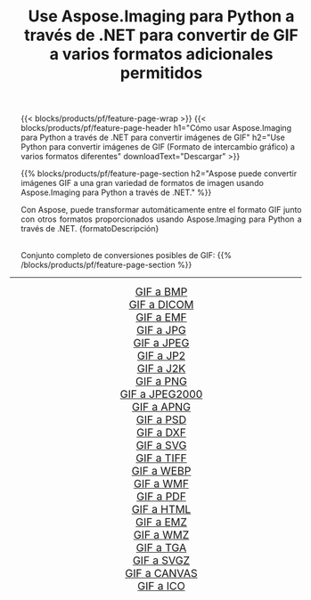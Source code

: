 ﻿---
title: Use Aspose.Imaging para Python a través de .NET para convertir de GIF a varios formatos adicionales permitidos 
weight: 3920
url: /es/python-net/conversion/from/gif 
lang: es
langdirlevel: 2
locales: zh-hans,ja,it,ru,de,es,fr,nl,id,lt,pl,pt,vi,tr,ko,zh-hant,ar,hi,th,sv,cs,uk,he
description: Puede transformar rápidamente de GIF(Formato de intercambio gráfico) a varios formatos usando Aspose.Imaging para Python a través de .NET.
---

{{< blocks/products/pf/feature-page-wrap >}}
{{< blocks/products/pf/feature-page-header h1="Cómo usar Aspose.Imaging para Python a través de .NET para convertir imágenes de GIF" h2="Use Python para convertir imágenes de GIF (Formato de intercambio gráfico) a varios formatos diferentes" downloadText="Descargar" >}}


{{% blocks/products/pf/feature-page-section  h2="Aspose puede convertir imágenes GIF a una gran variedad de formatos de imagen usando Aspose.Imaging para Python a través de .NET." %}}
<p align=justify>Con Aspose, puede transformar automáticamente entre el formato GIF junto con otros formatos proporcionados usando Aspose.Imaging para Python a través de .NET. {formatoDescripción}</p>
<br/>
Conjunto completo de conversiones posibles de GIF:
{{% /blocks/products/pf/feature-page-section %}}
<div class="container-fluid productfamilypage bg-gray">
    <div class="convertypes bg-gray agp-content section">
        <div class="container">
		<hr style="margin-left:-20px;"/>
		<div class="row other-converters" style="gap: 10px;font-size: 19px;text-align:center;">
		    <div class='col-md-2 other-converter remove-lp remove-rp'><a href="/imaging/es/python-net/conversion/gif-to-bmp" style="padding:15px;">GIF a BMP</a></div><div class='col-md-2 other-converter remove-lp remove-rp'><a href="/imaging/es/python-net/conversion/gif-to-dicom" style="padding:15px;">GIF a DICOM</a></div><div class='col-md-2 other-converter remove-lp remove-rp'><a href="/imaging/es/python-net/conversion/gif-to-emf" style="padding:15px;">GIF a EMF</a></div><div class='col-md-2 other-converter remove-lp remove-rp'><a href="/imaging/es/python-net/conversion/gif-to-jpg" style="padding:15px;">GIF a JPG</a></div><div class='col-md-2 other-converter remove-lp remove-rp'><a href="/imaging/es/python-net/conversion/gif-to-jpeg" style="padding:15px;">GIF a JPEG</a></div><div class='col-md-2 other-converter remove-lp remove-rp'><a href="/imaging/es/python-net/conversion/gif-to-jp2" style="padding:15px;">GIF a JP2</a></div><div class='col-md-2 other-converter remove-lp remove-rp'><a href="/imaging/es/python-net/conversion/gif-to-j2k" style="padding:15px;">GIF a J2K</a></div><div class='col-md-2 other-converter remove-lp remove-rp'><a href="/imaging/es/python-net/conversion/gif-to-png" style="padding:15px;">GIF a PNG</a></div><div class='col-md-2 other-converter remove-lp remove-rp'><a href="/imaging/es/python-net/conversion/gif-to-jpeg2000" style="padding:15px;">GIF a JPEG2000</a></div><div class='col-md-2 other-converter remove-lp remove-rp'><a href="/imaging/es/python-net/conversion/gif-to-apng" style="padding:15px;">GIF a APNG</a></div><div class='col-md-2 other-converter remove-lp remove-rp'><a href="/imaging/es/python-net/conversion/gif-to-psd" style="padding:15px;">GIF a PSD</a></div><div class='col-md-2 other-converter remove-lp remove-rp'><a href="/imaging/es/python-net/conversion/gif-to-dxf" style="padding:15px;">GIF a DXF</a></div><div class='col-md-2 other-converter remove-lp remove-rp'><a href="/imaging/es/python-net/conversion/gif-to-svg" style="padding:15px;">GIF a SVG</a></div><div class='col-md-2 other-converter remove-lp remove-rp'><a href="/imaging/es/python-net/conversion/gif-to-tiff" style="padding:15px;">GIF a TIFF</a></div><div class='col-md-2 other-converter remove-lp remove-rp'><a href="/imaging/es/python-net/conversion/gif-to-webp" style="padding:15px;">GIF a WEBP</a></div><div class='col-md-2 other-converter remove-lp remove-rp'><a href="/imaging/es/python-net/conversion/gif-to-wmf" style="padding:15px;">GIF a WMF</a></div><div class='col-md-2 other-converter remove-lp remove-rp'><a href="/imaging/es/python-net/conversion/gif-to-pdf" style="padding:15px;">GIF a PDF</a></div><div class='col-md-2 other-converter remove-lp remove-rp'><a href="/imaging/es/python-net/conversion/gif-to-html" style="padding:15px;">GIF a HTML</a></div><div class='col-md-2 other-converter remove-lp remove-rp'><a href="/imaging/es/python-net/conversion/gif-to-emz" style="padding:15px;">GIF a EMZ</a></div><div class='col-md-2 other-converter remove-lp remove-rp'><a href="/imaging/es/python-net/conversion/gif-to-wmz" style="padding:15px;">GIF a WMZ</a></div><div class='col-md-2 other-converter remove-lp remove-rp'><a href="/imaging/es/python-net/conversion/gif-to-tga" style="padding:15px;">GIF a TGA</a></div><div class='col-md-2 other-converter remove-lp remove-rp'><a href="/imaging/es/python-net/conversion/gif-to-svgz" style="padding:15px;">GIF a SVGZ</a></div><div class='col-md-2 other-converter remove-lp remove-rp'><a href="/imaging/es/python-net/conversion/gif-to-canvas" style="padding:15px;">GIF a CANVAS</a></div><div class='col-md-2 other-converter remove-lp remove-rp'><a href="/imaging/es/python-net/conversion/gif-to-ico" style="padding:15px;">GIF a ICO</a></div>
                </div>
        </div>
    </div>
</div>
<br/>

